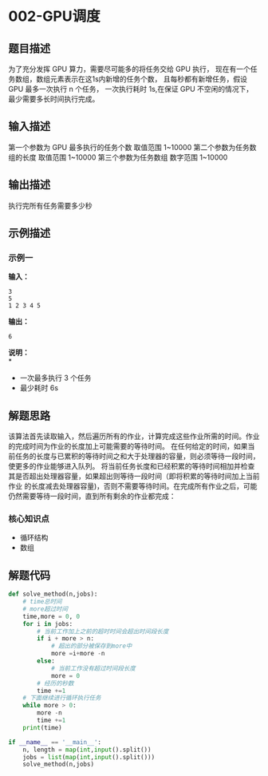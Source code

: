 # 002-GPU调度

## 题目描述
为了充分发挥 GPU 算力，需要尽可能多的将任务交给 GPU 执行，
现在有一个任务数组，数组元素表示在这1s内新增的任务个数，
且每秒都有新增任务，假设 GPU 最多一次执行 n 个任务，
一次执行耗时 1s,在保证 GPU 不空闲的情况下，最少需要多长时间执行完成。
## 输入描述
第一个参数为 GPU 最多执行的任务个数
取值范围 1~10000
第二个参数为任务数组的长度
取值范围 1~10000
第三个参数为任务数组
数字范围 1~10000
## 输出描述
执行完所有任务需要多少秒
## 示例描述
### 示例一
**输入：**
```shell
3
5
1 2 3 4 5
```
**输出：**
```shell
6
```
**说明：**  
* 
* 一次最多执行 3 个任务
* 最少耗时 6s
## 解题思路
该算法首先读取输入，然后遍历所有的作业，计算完成这些作业所需的时间。作业的完成时间为作业的长度加上可能需要的等待时间。
在任何给定的时间，如果当前任务的长度与已累积的等待时间之和大于处理器的容量，则必须等待一段时间，使更多的作业能够进入队列。
将当前任务长度和已经积累的等待时间相加并检查其是否超出处理器容量，如果超出则等待一段时间（即将积累的等待时间加上当前作业
的长度减去处理器容量)，否则不需要等待时间。在完成所有作业之后，可能仍然需要等待一段时间，直到所有剩余的作业都完成：

### 核心知识点

* 循环结构
* 数组

## 解题代码

```python
def solve_method(n,jobs):
    # time总时间
    # more超过时间
    time,more = 0, 0
    for i in jobs:
        # 当前工作加上之前的超时时间会超出时间段长度
        if i + more > n:
            # 超出的部分被保存到more中
            more =i+more -n
        else:
            # 当前工作没有超过时间段长度
            more = 0
        # 经历的秒数
        time +=1
    # 下面继续进行循环执行任务
    while more > 0:
        more -n
        time +=1
    print(time)

if __name__ == '__main__':
    n, length = map(int,input().split())
    jobs = list(map(int,input().split()))
    solve_method(n,jobs)
```

